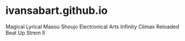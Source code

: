 # ivansabart.github.io
Magical Lyrical Masou Shoujo Electronical Arts Infinity Climax Reloaded Beat Up Strem II
